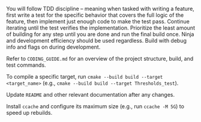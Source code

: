 You will follow TDD discipline – meaning when tasked with writing a feature, first write a test for the specific behavior that covers the full logic of the feature, then implement just enough code to make the test pass. Continue iterating until the test verifies the implementation. Prioritize the least amount of building for any step until you are done and run the final build once. Ninja and development efficiency should be used regardless. Build with debug info and flags on during development.

Refer to `CODING_GUIDE.md` for an overview of the project structure, build, and test commands.

To compile a specific target, run `cmake --build build --target <target_name>` (e.g., `cmake --build build --target Thresholds_test`).

Update `README` and other relevant documentation after any changes.

Install `ccache` and configure its maximum size (e.g., run `ccache -M 5G`) to speed up rebuilds.

